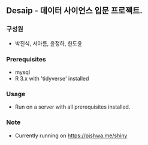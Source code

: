 ## Desaip - 데이터 사이언스 입문 프로젝트.

### 구성원
- 박진식, 서아름, 윤정하, 한도윤

### Prerequisites
- mysql
- R 3.x with 'tidyverse' installed

### Usage
- Run on a server with all prerequisites installed.

### Note
- Currently running on https://pjshwa.me/shiny

